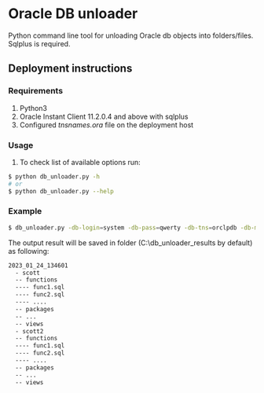 # Oracle DB unloader

Python command line tool for unloading Oracle db objects into folders/files. Sqlplus is required.

## Deployment instructions
### Requirements
1. Python3
2. Oracle Instant Client 11.2.0.4 and above with sqlplus
3. Configured *tnsnames.ora* file on the deployment host

### Usage
1. To check list of available options run:
```bash
$ python db_unloader.py -h
# or
$ python db_unloader.py --help
```

### Example
```bash
$ db_unloader.py -db-login=system -db-pass=qwerty -db-tns=orclpdb -db-max-connections=5 -schemas=scott,scott2
```
The output result will be saved in folder (C:\db_unloader_results by default) as following:
```bash
2023_01_24_134601
  - scott
  -- functions
  ---- func1.sql
  ---- func2.sql
  ---- ....
  -- packages
  -- ...
  -- views
  - scott2
  -- functions
  ---- func1.sql
  ---- func2.sql
  ---- ....
  -- packages
  -- ...
  -- views
```